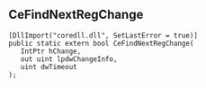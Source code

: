 ## CeFindNextRegChange

```
[DllImport("coredll.dll", SetLastError = true)]
public static extern bool CeFindNextRegChange(
   IntPtr hChange,
   out uint lpdwChangeInfo,
   uint dwTimeout
);
```

